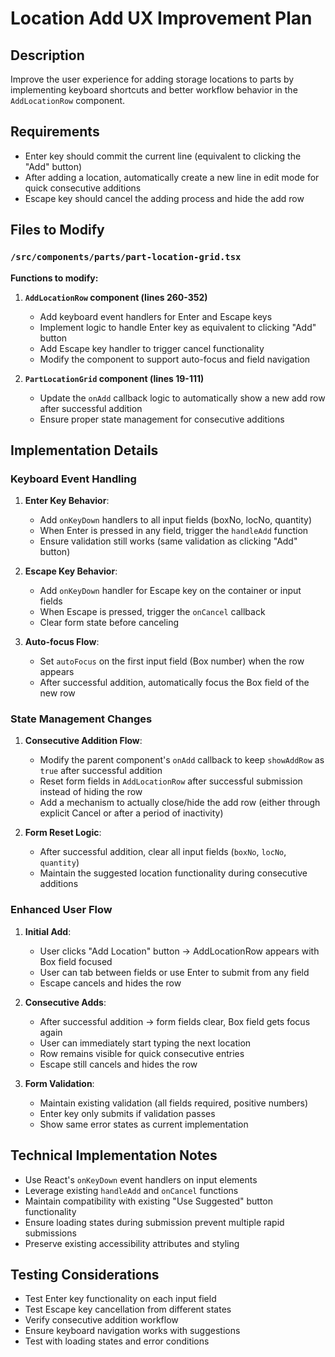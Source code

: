 # Location Add UX Improvement Plan

## Description

Improve the user experience for adding storage locations to parts by implementing keyboard shortcuts and better workflow behavior in the `AddLocationRow` component.

## Requirements

- Enter key should commit the current line (equivalent to clicking the "Add" button)
- After adding a location, automatically create a new line in edit mode for quick consecutive additions
- Escape key should cancel the adding process and hide the add row

## Files to Modify

### `/src/components/parts/part-location-grid.tsx`

**Functions to modify:**

1. **`AddLocationRow` component (lines 260-352)**
   - Add keyboard event handlers for Enter and Escape keys
   - Implement logic to handle Enter key as equivalent to clicking "Add" button
   - Add Escape key handler to trigger cancel functionality
   - Modify the component to support auto-focus and field navigation

2. **`PartLocationGrid` component (lines 19-111)**
   - Update the `onAdd` callback logic to automatically show a new add row after successful addition
   - Ensure proper state management for consecutive additions

## Implementation Details

### Keyboard Event Handling

1. **Enter Key Behavior**:
   - Add `onKeyDown` handlers to all input fields (boxNo, locNo, quantity)
   - When Enter is pressed in any field, trigger the `handleAdd` function
   - Ensure validation still works (same validation as clicking "Add" button)

2. **Escape Key Behavior**:
   - Add `onKeyDown` handler for Escape key on the container or input fields
   - When Escape is pressed, trigger the `onCancel` callback
   - Clear form state before canceling

3. **Auto-focus Flow**:
   - Set `autoFocus` on the first input field (Box number) when the row appears
   - After successful addition, automatically focus the Box field of the new row

### State Management Changes

1. **Consecutive Addition Flow**:
   - Modify the parent component's `onAdd` callback to keep `showAddRow` as `true` after successful addition
   - Reset form fields in `AddLocationRow` after successful submission instead of hiding the row
   - Add a mechanism to actually close/hide the add row (either through explicit Cancel or after a period of inactivity)

2. **Form Reset Logic**:
   - After successful addition, clear all input fields (`boxNo`, `locNo`, `quantity`)
   - Maintain the suggested location functionality during consecutive additions

### Enhanced User Flow

1. **Initial Add**:
   - User clicks "Add Location" button → AddLocationRow appears with Box field focused
   - User can tab between fields or use Enter to submit from any field
   - Escape cancels and hides the row

2. **Consecutive Adds**:
   - After successful addition → form fields clear, Box field gets focus again
   - User can immediately start typing the next location
   - Row remains visible for quick consecutive entries
   - Escape still cancels and hides the row

3. **Form Validation**:
   - Maintain existing validation (all fields required, positive numbers)
   - Enter key only submits if validation passes
   - Show same error states as current implementation

## Technical Implementation Notes

- Use React's `onKeyDown` event handlers on input elements
- Leverage existing `handleAdd` and `onCancel` functions
- Maintain compatibility with existing "Use Suggested" button functionality
- Ensure loading states during submission prevent multiple rapid submissions
- Preserve existing accessibility attributes and styling

## Testing Considerations

- Test Enter key functionality on each input field
- Test Escape key cancellation from different states
- Verify consecutive addition workflow
- Ensure keyboard navigation works with suggestions
- Test with loading states and error conditions